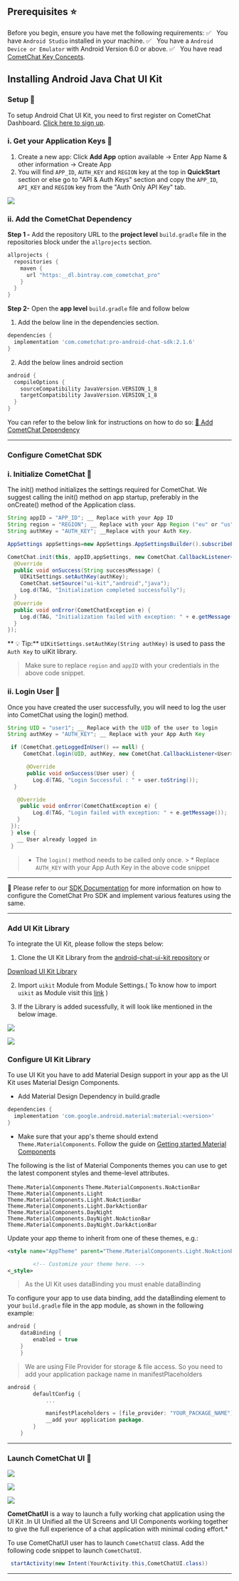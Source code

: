 
## Prerequisites :star:

Before you begin, ensure you have met the following requirements:
✅ &nbsp; You have `Android Studio` installed in your machine.
✅ &nbsp; You have a `Android Device or Emulator` with Android Version 6.0 or above.
✅ &nbsp; You have read [CometChat Key Concepts](https://prodocs.cometchat.com/docs/concepts).


## Installing Android Java Chat UI Kit



### Setup :wrench:

To setup Android Chat UI Kit, you  need to first register on CometChat Dashboard. [Click here to sign up](https://app.cometchat.com/login).



### i. Get your Application Keys :key:

1. Create a new app: Click **Add App** option available  →  Enter App Name & other information  → Create App
2. You will find `APP_ID`, `AUTH_KEY` and `REGION` key at the top in **QuickStart** section or else go to "API & Auth Keys" section and copy the `APP_ID`, `API_KEY` and `REGION` key from the "Auth Only API Key" tab.

![](https://res.cloudinary.com/developerhub/image/upload/v1623200149/v2_5163/zzgxlm1w4ntvvqfmxwoq.jpg)



### ii. Add the CometChat Dependency

**Step 1 -** Add the repository URL to the **project level** `build.gradle` file in the repositories block under the `allprojects` section.

```groovy
allprojects {
  repositories {
    maven {
      url "https:__dl.bintray.com_cometchat_pro"
    }
  }
}
```



**Step 2-** Open the **app level** `build.gradle` file and follow below

1. Add the below line in the dependencies section.

```groovy
dependencies {
  implementation 'com.cometchat:pro-android-chat-sdk:2.1.6'
}
```



2. Add the below lines android section

```groovy
android {
  compileOptions {
    sourceCompatibility JavaVersion.VERSION_1_8
    targetCompatibility JavaVersion.VERSION_1_8
  }
}
```




You can refer to the below link for instructions on how to do so:
[📝 Add CometChat Dependency](https://prodocs.cometchat.com/docs/android-quick-start#section-add-the-cometchat-dependency)


---




### Configure CometChat SDK



### i. Initialize CometChat 🌟
The init() method initializes the settings required for CometChat. We suggest calling the init() method on app startup, preferably in the onCreate() method of the Application class.

```java
String appID = "APP_ID"; __ Replace with your App ID
String region = "REGION"; __ Replace with your App Region ("eu" or "us")
String authKey = "AUTH_KEY"; __Replace with your Auth Key.

AppSettings appSettings=new AppSettings.AppSettingsBuilder().subscribePresenceForAllUsers().setRegion(region).build();

CometChat.init(this, appID,appSettings, new CometChat.CallbackListener<String>() {
  @Override
  public void onSuccess(String successMessage) {
    UIKitSettings.setAuthKey(authKey);
    CometChat.setSource("ui-kit","android","java");
    Log.d(TAG, "Initialization completed successfully");
  }
  @Override
  public void onError(CometChatException e) {
    Log.d(TAG, "Initialization failed with exception: " + e.getMessage());
  }
});
```




** :bulb: Tip:** `UIKitSettings.setAuthKey(String authKey)` is used to pass the `Auth Key` to uiKit library.


> Make sure to replace `region` and `appID` with your credentials in the above code snippet.




### ii. Login User 👤
Once you have created the user successfully, you will need to log the user into CometChat using the login() method.

```java
String UID = "user1"; __ Replace with the UID of the user to login
String authKey = "AUTH_KEY"; __ Replace with your App Auth Key

 if (CometChat.getLoggedInUser() == null) {
     CometChat.login(UID, authKey, new CometChat.CallbackListener<User>() {

      @Override
      public void onSuccess(User user) {
        Log.d(TAG, "Login Successful : " + user.toString());
  }

   @Override
    public void onError(CometChatException e) {
        Log.d(TAG, "Login failed with exception: " + e.getMessage());
   }
 });
 } else {
   __ User already logged in
 }
```





> * The `login()` method needs to be called only once. > * Replace `AUTH_KEY` with your App Auth Key in the above code snippet


---


📝 Please refer to our [SDK Documentation](https://prodocs.cometchat.com/docs/android-quick-start) for more information on how to configure the CometChat Pro SDK and implement various features using the same.


---




### Add UI Kit Library

To integrate the UI Kit, please follow the steps below:

1. Clone the UI Kit Library from the [android-chat-ui-kit repository](https://github.com/cometchat-pro/android-java-chat-ui-kit) or

<p style={{ marginLeft: '30px' }}><a class="button btn btn-primary" href="https://github.com/cometchat-pro/android-java-chat-ui-kit/archive/master.zip">Download UI Kit Library</a></p>


2. Import `uikit` Module from Module Settings.( To know how to import `uikit` as Module visit this [link](https://prodocs.cometchat.com/docs/android-ui-kit-setup) )

3. If the Library is added sucessfully, it will look like mentioned in the below image.

![](https://res.cloudinary.com/developerhub/image/upload/v1623200149/v2_5163/zzgxlm1w4ntvvqfmxwoq.jpg)

![](https://res.cloudinary.com/developerhub/image/upload/v1623200150/v2_5163/kiyt5a0d5cxitdrf9ejp.png)



### Configure UI Kit Library

To use UI Kit you have to add Material Design support in your app as the UI Kit uses Material Design Components.

- Add Material Design Dependency in build.gradle

```groovy
dependencies {
  implementation 'com.google.android.material:material:<version>'
}
```




- Make sure that your app's theme should extend `Theme.MaterialComponents`.    Follow the guide on [Getting started Material Components](https://material.io/develop/android/docs/getting-started/)

The following is the list of Material Components themes you can use to get the latest component styles and theme-level attributes.

`Theme.MaterialComponents`
`Theme.MaterialComponents.NoActionBar`
`Theme.MaterialComponents.Light`
`Theme.MaterialComponents.Light.NoActionBar`
`Theme.MaterialComponents.Light.DarkActionBar`
`Theme.MaterialComponents.DayNight`
`Theme.MaterialComponents.DayNight.NoActionBar`
`Theme.MaterialComponents.DayNight.DarkActionBar`

Update your app theme to inherit from one of these themes, e.g.:


```xml
<style name="AppTheme" parent="Theme.MaterialComponents.Light.NoActionBar.Bridge">

	    <!-- Customize your theme here. -->
<_style>
```





> As the UI Kit uses dataBinding you must enable dataBinding

To configure your app to use data binding, add the dataBinding element to your `build.gradle` file in the app module, as shown in the following example:

```groovy
android {
    dataBinding {
        enabled = true
    }
	}
```





> We are using File Provider for storage & file access. So you need to add your application package name in manifestPlaceholders



```groovy
android {
		defaultConfig {
			...

			manifestPlaceholders = [file_provider: "YOUR_PACKAGE_NAME"] 
			__add your application package.
		}
	}
```




---




### Launch CometChat UI :rocket:

![](https://res.cloudinary.com/developerhub/image/upload/v1623200149/v2_5163/zzgxlm1w4ntvvqfmxwoq.jpg)

![](https://res.cloudinary.com/developerhub/image/upload/v1623200150/v2_5163/kiyt5a0d5cxitdrf9ejp.png)

![](https://res.cloudinary.com/developerhub/image/upload/v1623200152/v2_5163/t4h3psnwxjv6nbmsyyxk.png)

**CometChatUI** is a way to launch a fully working chat application using the UI Kit .In UI Unified all the UI Screens and UI Components working together to give the full experience of a chat application with minimal coding effort.*

To use CometChatUI user has to launch `CometChatUI` class. Add the following code snippet to launch `CometChatUI`.


```java
 startActivity(new Intent(YourActivity.this,CometChatUI.class))
```






---

